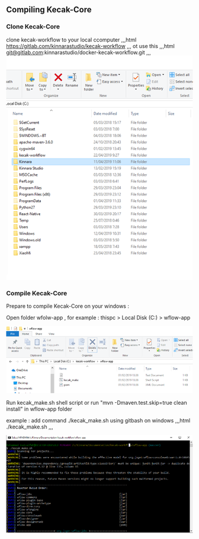 ## Compiling Kecak-Core

### Clone Kecak-Core
clone kecak-workflow to your local ccomputer 
,,,html
https://gitlab.com/kinnarastudio/kecak-workflow
,,,
ot use this
,,,html
git@gitlab.com:kinnarastudio/docker-kecak-workflow.git
,,,
<img src="https://raw.githubusercontent.com/kinnara-digital-studio/kecak-workflow/master/docs/assets/compilingcore.PNG" alt="compilingcore" />

### Compile Kecak-Core

Prepare to compile Kecak-Core on your windows :

Open folder wfolw-app , for example : thispc > Local Disk (C:) > wflow-app

<img src="https://raw.githubusercontent.com/kinnara-digital-studio/kecak-workflow/master/docs/assets/compilingcore2.png" alt="compilingcore2" />

Run kecak_make.sh shell script or run "mvn -Dmaven.test.skip=true clean install" in wflow-app folder

example :
add command ./kecak_make.sh using gitbash on windows
,,,html
 ./kecak_make.sh
,,,

<img src="https://raw.githubusercontent.com/kinnara-digital-studio/kecak-workflow/master/docs/assets/compilingcore3.png" alt="compilingcore3" />
